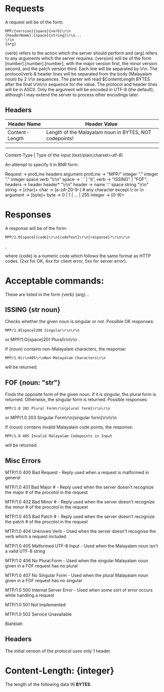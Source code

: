 Requests
=========
A request will be of the form:
	
	MPP/{version}{space}{verb}\r\n
	{headerName}:{space}{string}\r\n...
	\r\n
	{arg}

{verb} refers to the action which the server should perform and {arg} refers to any arguments which the server requires.
{version} will be of the form [number].[number].[number], with the major version first, the minor version second, and the patch version third.
Each line will be separated by \r\n. The protocol/verb & header lines will be separated from the body (Malayalam noun) by 2 \r\n sequences.
The parser will read $ContentLength BYTES after the final \r\n\r\n sequence for the value.
The protocol and header lines will be in ASCII. Only the argument will be encoded in UTF-8 (the default), although I may extend the server to process other encodings later.

Headers
-------

Header Name	|	Header Value
----------------|-------------------------------------------------------------
Content-Length	|	Length of the Malayalam noun in BYTES, NOT codepoints!
------------------------------------------------------------------------------
Content-Type	|	Type of the input (text/plain;charset=utf-8)

An attempt to specify it in BNR form:

Request -> protLine headers argument
protLine -> "MPP/" integer "." integer "." integer space verb "\r\n"
space -> ' ' | '\t';
verb -> "ISSING" | "FOF";
headers -> header header\* "\r\n"
header -> name ':' space string "\r\n"
string -> [char]+
char -> [a-zA-Z0-9-] # any character except \r or \n
argument -> [byte]+
byte -> 0 | 1 | ... | 255
integer -> [0-9]+

Responses
==========
A response will be of the form:
	
	MPP/1.0{space}{code}\r\n{codeText}\r\n{response}?\r\n\r\n
,

where {code} is a numeric code which follows the same format as HTTP codes. (2xx for OK, 4xx for client error, 5xx for server error).

Acceptable commands:
=====================
These are listed in the form {verb} {arg}...

ISSING {str noun}
-----------------
Checks whether the given noun is singular or not. Possible OK responses:

	MPP/1.0{space}200 Singular\r\n\r\n

or
	MPP/1.O{space}201 Plural\r\n\r\n
. 

If {noun} contains non-Malayalam characters, the response:
	
	MPP/1.0\r\n405\r\nNon-Malayalam Characters\r\n

will be returned.

FOF {noun: "str"}
----------------------------------------
Finds the opposite form of the given noun. If it is singular, the plural form is returned. Otherwise, the singular form is returned. Possible responses:

	MPP/1.0 202 Plural Form\r\n{plural form}\r\n\r\n

or
	MPP/1.0 203 Singular Form\r\n{singular form}\r\n\r\n

If {noun} contains invalid Malayalam code points, the response:
	
	MPP/1.0 405 Invalid Malayalam Codepoints in Input

will be returned.

Misc Errors
------------
MTP/1.0 400 Bad Request
	- Reply used when a request is malformed in general

MTP/1.0 401 Bad Major #
	- Reply used when the server doesn't recognize the major # of the procotol in the request

MTP/1.0 402 Bad Minor #
	- Reply used when the server doesn't recognize the minor # of the procotol in the request

MTP/1.0 403 Bad Patch #
	- Reply used when the server doesn't recognize the patch # of the procotol in the request

MTP/1.0 404 Unknown Verb
	- Used when the server doesn't recognise the verb which a request included

MTP/1.0 405 Malformed UTF-8 Input
	- Used when the Malayalam noun isn't a valid UTF-8 string

MTP/1.0 406 No Plural Form
	- Used when the singular Malayalam noun given in a FOF request has no plural

MTP/1.0 407 No Singular Form
	- Used when the plural Malayalam noun given in a FOF request has no singular

MTP/1.0 500 Internal Server Error
	- Used when some sort of error occurs while handling a request

MTP/1.0 501 Not Implemented

MTP/1.0 502 Service Unavailable

Blahblah

Headers
-------
The initial version of the protocol uses only 1 header.

Content-Length: {integer}
=========================
The length of the following data IN <b>BYTES</b>.
